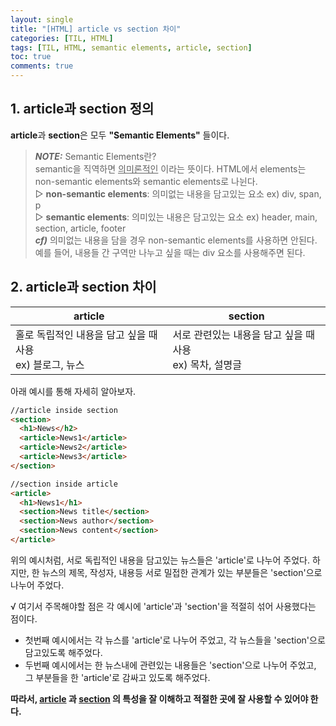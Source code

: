 ```yaml
---
layout: single
title: "[HTML] article vs section 차이"
categories: [TIL, HTML]
tags: [TIL, HTML, semantic elements, article, section]
toc: true
comments: true
---
```


## 1. article과 section 정의
**article**과 **section**은 모두 **"Semantic Elements"** 들이다.  

> ***NOTE:*** Semantic Elements란?  
semantic을 직역하면 <u>의미론적인</u> 이라는 뜻이다. HTML에서 elements는 non-semantic elements와 semantic elements로 나뉜다.  
▷ **non-semantic elements**: 의미없는 내용을 담고있는 요소 ex) div, span, p  
▷ **semantic elements**: 의미있는 내용은 담고있는 요소 ex) header, main, section, article, footer  
***cf)*** 의미없는 내용을 담을 경우 non-semantic elements를 사용하면 안된다. 예를 들어, 내용들 간 구역만 나누고 싶을 때는 div 요소를 사용해주면 된다. 


## 2. article과 section 차이

article | section
--- | ---
홀로 독립적인 내용을 담고 싶을 때 사용<br/> ex) 블로그, 뉴스 | 서로 관련있는 내용을 담고 싶을 때 사용<br/> ex) 목차, 설명글

아래 예시를 통해 자세히 알아보자. 
```html
//article inside section
<section>
  <h1>News</h2>
  <article>News1</article>
  <article>News2</article>
  <article>News3</article>
</section>
```
```html
//section inside article
<article> 
  <h1>News1</h1>
  <section>News title</section>
  <section>News author</section>
  <section>News content</section>
</article>
```
위의 예시처럼, 서로 독립적인 내용을 담고있는 뉴스들은 'article'로 나누어 주었다. 하지만, 한 뉴스의 제목, 작성자, 내용등 서로 밀접한 관계가 있는 부분들은 'section'으로 나누어 주었다. 

√ 여기서 주목해야할 점은 각 예시에 'article'과 'section'을 적절히 섞어 사용했다는 점이다.
- 첫번째 예시에서는 각 뉴스를 'article'로 나누어 주었고, 각 뉴스들을 'section'으로 담고있도록 해주었다. 
- 두번째 예시에서는 한 뉴스내에 관련있는 내용들은 'section'으로 나누어 주었고, 그 부분들을 한 'article'로 감싸고 있도록 해주었다. 

**따라서, <u>article</u> 과 <u>section</u> 의 특성을 잘 이해하고 적절한 곳에 잘 사용할 수 있어야 한다.**
